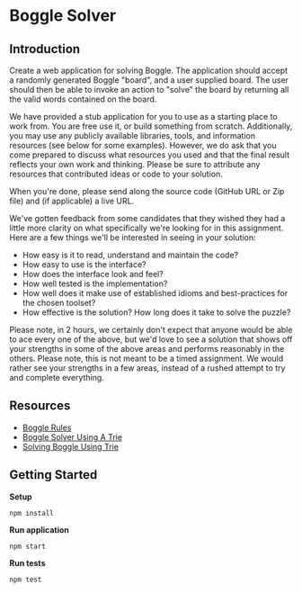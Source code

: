 # Boggle Solver

## Introduction 

Create a web application for solving Boggle. The application should accept a randomly generated Boggle "board", 
and a user supplied board. The user should then be able to invoke an action to "solve" the board by returning 
all the valid words contained on the board.

We have provided a stub application for you to use as a starting place to work from. You are free use it, or build 
something from scratch. Additionally, you may use any publicly available libraries, tools, and information resources
(see below for some examples). However, we do ask that you come prepared to discuss what resources you used and that 
the final result reflects your own work and thinking. Please be sure to attribute any resources that contributed 
ideas or code to your solution. 

When you're done, please send along the source code (GitHub URL or Zip file) and (if applicable) a live URL.

We've gotten feedback from some candidates that they wished they had a little more clarity on what specifically we're 
looking for in this assignment. Here are a few things we'll be interested in seeing in your solution:

* How easy is it to read, understand and maintain the code?
* How easy to use is the interface?
* How does the interface look and feel?
* How well tested is the implementation?
* How well does it make use of established idioms and best-practices for the chosen toolset? 
* How effective is the solution? How long does it take to solve the puzzle?

Please note, in 2 hours, we certainly don't expect that anyone would be able to ace every one of the above,
but we'd love to see a solution that shows off your strengths in some of the above areas and performs reasonably in 
the others. Please note, this is not meant to be a timed assignment. We would rather see your strengths in a few areas, 
instead of a rushed attempt to try and complete everything.

## Resources

- [Boggle Rules](https://en.wikipedia.org/wiki/Boggle#Rules)
- [Boggle Solver Using A Trie](https://www.geeksforgeeks.org/boggle-set-2-using-trie/?ref=lbp)
- [Solving Boggle Using Trie](https://algotree.org/algorithms/trie/trie_dfs_boggle/)

## Getting Started 

**Setup**

    npm install

**Run application**

    npm start

**Run tests**

    npm test